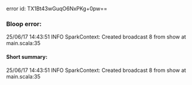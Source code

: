 error id: TX1Bt43wGuqO6NxPKg+0pw==
### Bloop error:

25/06/17 14:43:51 INFO SparkContext: Created broadcast 8 from show at main.scala:35
#### Short summary: 

25/06/17 14:43:51 INFO SparkContext: Created broadcast 8 from show at main.scala:35